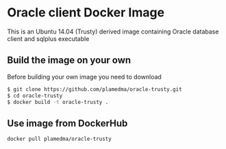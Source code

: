 # Oracle client Docker Image

This is an Ubuntu 14.04 (Trusty) derived image containing Oracle database client and sqlplus executable

## Build the image on your own
Before building your own image you need to download 
```bash
$ git clone https://github.com/plamedma/oracle-trusty.git
$ cd oracle-trusty
$ docker build -t oracle-trusty .
```

## Use image from DockerHub
```bash
docker pull plamedma/oracle-trusty
```

